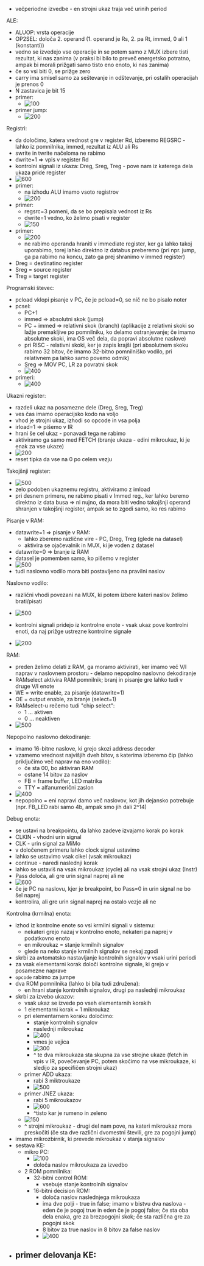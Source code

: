 - večperiodne izvedbe - en strojni ukaz traja več urinih period

ALE:
- ALUOP: vrsta operacije
- OP2SEL: določa 2. operand (1. operand je Rs, 2. pa Rt, immed, 0 ali 1 (konstanti))
- vedno se izvedejo vse operacije in se potem samo z MUX izbere tisti rezultat, ki nas zanima (v praksi bi bilo to preveč energetsko potratno, ampak bi morali prižgati samo tisto eno enoto, ki nas zanima)
- če so vsi biti 0, se prižge zero
- carry ima smisel samo za seštevanje in odštevanje, pri ostalih operacijah je prenos 0
- N zastavica je bit 15
- primer:
	- ![100](../../Images2/Pasted%20image%2020241112104429.png)
- primer jump:
	- ![200](../../Images2/Pasted%20image%2020241112104620.png)

Registri:
- da določimo, katera vrednost gre v register Rd, izberemo REGSRC - lahko iz pomnilnika, immed, rezultat iz ALU ali Rs
- swrite in twrite načeloma ne rabimo
- dwrite=1 => vpis v register Rd
- kontrolni signali iz ukaza: Dreg, Sreg, Treg - pove nam iz katerega dela ukaza pride register
- ![600](../../Images2/Pasted%20image%2020241112110049.png)
- primer:
	- na izhodu ALU imamo vsoto registrov
	- ![200](../../Images2/Pasted%20image%2020241112110308.png)
- primer:
	- regsrc=3 pomeni, da se bo prepisala vednost iz Rs
	- dwrite=1 vedno, ko želimo pisati v register
	- ![150](../../Images2/Pasted%20image%2020241112110408.png)
- primer:
	- ![200](../../Images2/Pasted%20image%2020241112110645.png)
	- ne rabimo operanda hraniti v immediate register, ker ga lahko takoj uporabimo, torej lahko direktno iz databus preberemo (pri npr. jump, ga pa rabimo na koncu, zato ga prej shranimo v immed register)
- Dreg = destinatino register
- Sreg = source register
- Treg = target register

Programski števec:
- pcload vklopi pisanje v PC, če je pcload=0, se nič ne bo pisalo noter
- pcsel:
	- PC+1
	- immed => absolutni skok (jump)
	- PC + immed => relativni skok (branch) (aplikacije z relativni skoki so lažje premakljive po pomnilniku, ko delamo ostranjevanje; če imamo absolutne skoki, ima OS več dela, da popravi absolutne naslove)
	- pri RISC - relativni skoki, ker je zapis krajši (pri absolutnem skoku rabimo 32 bitov, če imamo 32-bitno pomnilniško vodilo, pri relativnem pa lahko samo povemo odmik)
	- Sreg => MOV PC, LR za povratni skok
	- ![400](../../Images2/Pasted%20image%2020241112113808.png)
- primeri:
	- ![400](../../Images2/Pasted%20image%2020241112114306.png)

Ukazni register:
- razdeli ukaz na posamezne dele (Dreg, Sreg, Treg)
- ves čas imamo operacijsko kodo na voljo
- vhod je strojni ukaz, izhodi so opcode in vsa polja
- irload=1 => pišemo v IR
- hrani še cel ukaz - ponavadi tega ne rabimo
- aktiviramo ga samo med FETCH (branje ukaza - edini mikroukaz, ki je enak za vse ukaze)
- ![200](../../Images2/Pasted%20image%2020241112114935.png)
- reset tipka da vse na 0 po celem vezju

Takojšnji register:
- ![500](../../Images2/Pasted%20image%2020241112115333.png)
- zelo podoben ukaznemu registru, aktiviramo z imload
- pri desnem primeru, ne rabimo pisati v Immed reg., ker lahko beremo direktno iz data busa => ni nujno, da mora biti vedno takojšnji operand shranjen v takojšnji register, ampak se to zgodi samo, ko res rabimo

Pisanje v RAM:
- datawrite=1 => pisanje v RAM:
	- lahko zberemo različne vire - PC, Dreg, Treg (glede na datasel)
	- aktivira se ojačevalnik in MUX, ki je voden z datasel
- datawrite=0 => branje iz RAM
- datasel je pomemben samo, ko pišemo v register
- ![500](../../Images2/Pasted%20image%2020241112120103.png)
- tudi naslovno vodilo mora biti postavljeno na pravilni naslov

Naslovno vodilo:
- različni vhodi povezani na MUX, ki potem izbere kateri naslov želimo brati/pisati

- ![500](../../Images2/Pasted%20image%2020241112120459.png)
- kontrolni signali pridejo iz kontrolne enote - vsak ukaz pove kontrolni enoti, da naj prižge ustrezne kontrolne signale
- ![200](../../Images2/Pasted%20image%2020241112122438.png)

RAM:
- preden želimo delati z RAM, ga moramo aktivirati, ker imamo več V/I naprav v naslovnem prostoru - delamo nepopolno naslovno dekodiranje
- RAMselect aktivira RAM pomnilnik; branj in pisanje gre lahko tudi v druge V/I enote
- WE = write enable, za pisanje (datawrite=1)
- OE = output enable, za branje (select=1)
- RAMselect-u rečemo tudi "chip select":
	- 1 ... aktiven
	- 0 ... neaktiven
- ![500](../../Images2/Pasted%20image%2020241112122755.png)

Nepopolno naslovno dekodiranje:
- imamo 16-bitne naslove, ki grejo skozi address decoder
- vzamemo vrednost najvišjih dveh bitov, s katerima izberemo čip (lahko priključimo več naprav na eno vodilo):
	- če sta 00, bo aktiviran RAM
	- ostane 14 bitov za naslov
	- FB = frame buffer, LED matrika
	- TTY = alfanumerični zaslon
- ![400](../../Images2/Pasted%20image%2020241112123505.png)
- nepopolno = eni napravi damo več naslovov, kot jih dejansko potrebuje (npr. FB_LED rabi samo 4b, ampak smo jih dali 2^14)

Debug enota:
- se ustavi na breakpointu, da lahko zadeve izvajamo korak po korak
- CLKIN - vhodni urin signal
- CLK - urin signal za MiMo
- v določenem primeru lahko clock signal ustavimo
- lahko se ustavimo vsak cikel (vsak mikroukaz)
- continue - naredi naslednji korak
- lahko se ustaviš na vsak mikroukaz (cycle) ali na vsak strojni ukaz (Instr)
- Pass določa, ali gre urin signal naprej ali ne
- ![600](../../Images2/Pasted%20image%2020241112124924.png)
- če je PC na naslovu, kjer je breakpoint, bo Pass=0 in urin signal ne bo šel naprej
- kontrolira, ali gre urin signal naprej na ostalo vezje ali ne

Kontrolna (krmilna) enota:
- izhod iz kontrolne enote so vsi krmilni signali v sistemu:
	- nekateri grejo nazaj v kontrolno enoto, nekateri pa naprej v podatkovno enoto
	- en mikroukaz = stanje krmilnih signalov
	- glede na neko stanje krmilnih signalov se nekaj zgodi
- skrbi za avtomatsko nastavljanje kontrolnih signalov v vsaki urini periodi
- za vsak elementarni korak določi kontrolne signale, ki grejo v posamezne naprave
- `opcode` rabimo za jumpe
- dva ROM pomnilnika (lahko bi bila tudi združena):
	- en hrani stanje kontrolnih signalov, drugi pa naslednji mikroukaz
- skrbi za izvebo ukazov:
	- vsak ukaz se izvede po vseh elementarnih korakih
	- 1 elementarni korak = 1 mikroukaz
	- pri elementarnem koraku določimo:
		- stanje kontrolnih signalov
		- naslednji mikroukaz
		- ![400](../../Images2/Pasted%20image%2020241119104326.png)
		- vmes je vejica
		- ![300](../../Images2/Pasted%20image%2020241119104352.png)
		- ^ te dva mikroukaza sta skupna za vse strojne ukaze (fetch in vpis v IR, povečevanje PC, potem skočimo na vse mikroukaze, ki sledijo za specifičen strojni ukaz)
	- primer ADD ukaza:
		- rabi 3 miktroukaze
		- ![500](../../Images2/Pasted%20image%2020241119104720.png)
	- primer JNEZ ukaza:
		- rabi 5 mikroukazov
		- ![600](../../Images2/Pasted%20image%2020241119104809.png)
		- ^tisto kar je rumeno in zeleno
	- ![150](../../Images2/Pasted%20image%2020241119104943.png)
	- ^ strojni mikroukaz - drugi del nam pove, na kateri mikroukaz mora preskočiti (če sta dve različni dvomestni števili, gre za pogojni jump)
- imamo mikrozbirnik, ki prevede mikroukaz v stanja signalov
- sestava KE:
	- mikro PC:
		- ![100](../../Images2/Pasted%20image%2020241119105156.png)
		- določa naslov mikroukaza za izvedbo
	- 2 ROM pomnilnika:
		- 32-bitni control ROM:
			- vsebuje stanje kontrolnih signalov
		- 16-bitni decision ROM:
			- določa naslov naslednjega mikroukaza
			- ima dve polji - true in false; imamo v bistvu dva naslova - eden če je pogoj true in eden če je pogoj false; če sta oba dela enaka, gre za brezpogojni skok; če sta različna gre za pogojni skok
			- 8 bitov za true naslov in 8 bitov za false naslov
			- ![400](../../Images2/Pasted%20image%2020241119105727.png)
- primer delovanja KE:
	- 